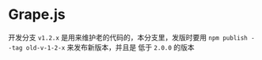 # Grape.js

开发分支 `v1.2.x` 是用来维护老的代码的，本分支里，发版时要用 `npm publish --tag old-v-1-2-x` 来发布新版本，并且是 低于 `2.0.0` 的版本
